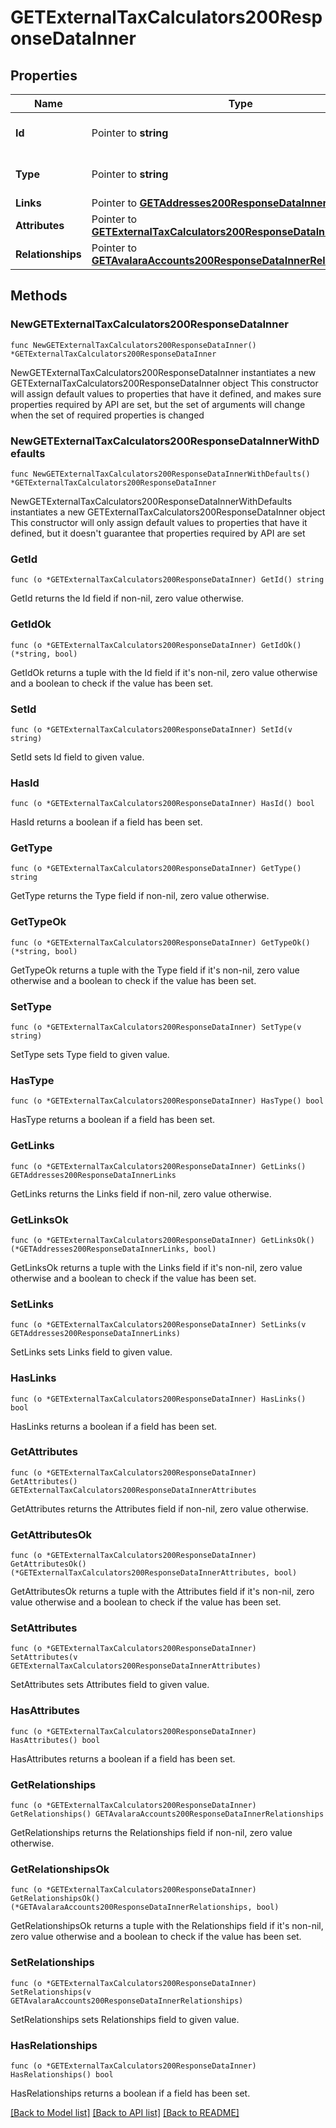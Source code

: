 # GETExternalTaxCalculators200ResponseDataInner

## Properties

Name | Type | Description | Notes
------------ | ------------- | ------------- | -------------
**Id** | Pointer to **string** | The resource&#39;s id | [optional] 
**Type** | Pointer to **string** | The resource&#39;s type | [optional] 
**Links** | Pointer to [**GETAddresses200ResponseDataInnerLinks**](GETAddresses200ResponseDataInnerLinks.md) |  | [optional] 
**Attributes** | Pointer to [**GETExternalTaxCalculators200ResponseDataInnerAttributes**](GETExternalTaxCalculators200ResponseDataInnerAttributes.md) |  | [optional] 
**Relationships** | Pointer to [**GETAvalaraAccounts200ResponseDataInnerRelationships**](GETAvalaraAccounts200ResponseDataInnerRelationships.md) |  | [optional] 

## Methods

### NewGETExternalTaxCalculators200ResponseDataInner

`func NewGETExternalTaxCalculators200ResponseDataInner() *GETExternalTaxCalculators200ResponseDataInner`

NewGETExternalTaxCalculators200ResponseDataInner instantiates a new GETExternalTaxCalculators200ResponseDataInner object
This constructor will assign default values to properties that have it defined,
and makes sure properties required by API are set, but the set of arguments
will change when the set of required properties is changed

### NewGETExternalTaxCalculators200ResponseDataInnerWithDefaults

`func NewGETExternalTaxCalculators200ResponseDataInnerWithDefaults() *GETExternalTaxCalculators200ResponseDataInner`

NewGETExternalTaxCalculators200ResponseDataInnerWithDefaults instantiates a new GETExternalTaxCalculators200ResponseDataInner object
This constructor will only assign default values to properties that have it defined,
but it doesn't guarantee that properties required by API are set

### GetId

`func (o *GETExternalTaxCalculators200ResponseDataInner) GetId() string`

GetId returns the Id field if non-nil, zero value otherwise.

### GetIdOk

`func (o *GETExternalTaxCalculators200ResponseDataInner) GetIdOk() (*string, bool)`

GetIdOk returns a tuple with the Id field if it's non-nil, zero value otherwise
and a boolean to check if the value has been set.

### SetId

`func (o *GETExternalTaxCalculators200ResponseDataInner) SetId(v string)`

SetId sets Id field to given value.

### HasId

`func (o *GETExternalTaxCalculators200ResponseDataInner) HasId() bool`

HasId returns a boolean if a field has been set.

### GetType

`func (o *GETExternalTaxCalculators200ResponseDataInner) GetType() string`

GetType returns the Type field if non-nil, zero value otherwise.

### GetTypeOk

`func (o *GETExternalTaxCalculators200ResponseDataInner) GetTypeOk() (*string, bool)`

GetTypeOk returns a tuple with the Type field if it's non-nil, zero value otherwise
and a boolean to check if the value has been set.

### SetType

`func (o *GETExternalTaxCalculators200ResponseDataInner) SetType(v string)`

SetType sets Type field to given value.

### HasType

`func (o *GETExternalTaxCalculators200ResponseDataInner) HasType() bool`

HasType returns a boolean if a field has been set.

### GetLinks

`func (o *GETExternalTaxCalculators200ResponseDataInner) GetLinks() GETAddresses200ResponseDataInnerLinks`

GetLinks returns the Links field if non-nil, zero value otherwise.

### GetLinksOk

`func (o *GETExternalTaxCalculators200ResponseDataInner) GetLinksOk() (*GETAddresses200ResponseDataInnerLinks, bool)`

GetLinksOk returns a tuple with the Links field if it's non-nil, zero value otherwise
and a boolean to check if the value has been set.

### SetLinks

`func (o *GETExternalTaxCalculators200ResponseDataInner) SetLinks(v GETAddresses200ResponseDataInnerLinks)`

SetLinks sets Links field to given value.

### HasLinks

`func (o *GETExternalTaxCalculators200ResponseDataInner) HasLinks() bool`

HasLinks returns a boolean if a field has been set.

### GetAttributes

`func (o *GETExternalTaxCalculators200ResponseDataInner) GetAttributes() GETExternalTaxCalculators200ResponseDataInnerAttributes`

GetAttributes returns the Attributes field if non-nil, zero value otherwise.

### GetAttributesOk

`func (o *GETExternalTaxCalculators200ResponseDataInner) GetAttributesOk() (*GETExternalTaxCalculators200ResponseDataInnerAttributes, bool)`

GetAttributesOk returns a tuple with the Attributes field if it's non-nil, zero value otherwise
and a boolean to check if the value has been set.

### SetAttributes

`func (o *GETExternalTaxCalculators200ResponseDataInner) SetAttributes(v GETExternalTaxCalculators200ResponseDataInnerAttributes)`

SetAttributes sets Attributes field to given value.

### HasAttributes

`func (o *GETExternalTaxCalculators200ResponseDataInner) HasAttributes() bool`

HasAttributes returns a boolean if a field has been set.

### GetRelationships

`func (o *GETExternalTaxCalculators200ResponseDataInner) GetRelationships() GETAvalaraAccounts200ResponseDataInnerRelationships`

GetRelationships returns the Relationships field if non-nil, zero value otherwise.

### GetRelationshipsOk

`func (o *GETExternalTaxCalculators200ResponseDataInner) GetRelationshipsOk() (*GETAvalaraAccounts200ResponseDataInnerRelationships, bool)`

GetRelationshipsOk returns a tuple with the Relationships field if it's non-nil, zero value otherwise
and a boolean to check if the value has been set.

### SetRelationships

`func (o *GETExternalTaxCalculators200ResponseDataInner) SetRelationships(v GETAvalaraAccounts200ResponseDataInnerRelationships)`

SetRelationships sets Relationships field to given value.

### HasRelationships

`func (o *GETExternalTaxCalculators200ResponseDataInner) HasRelationships() bool`

HasRelationships returns a boolean if a field has been set.


[[Back to Model list]](../README.md#documentation-for-models) [[Back to API list]](../README.md#documentation-for-api-endpoints) [[Back to README]](../README.md)


